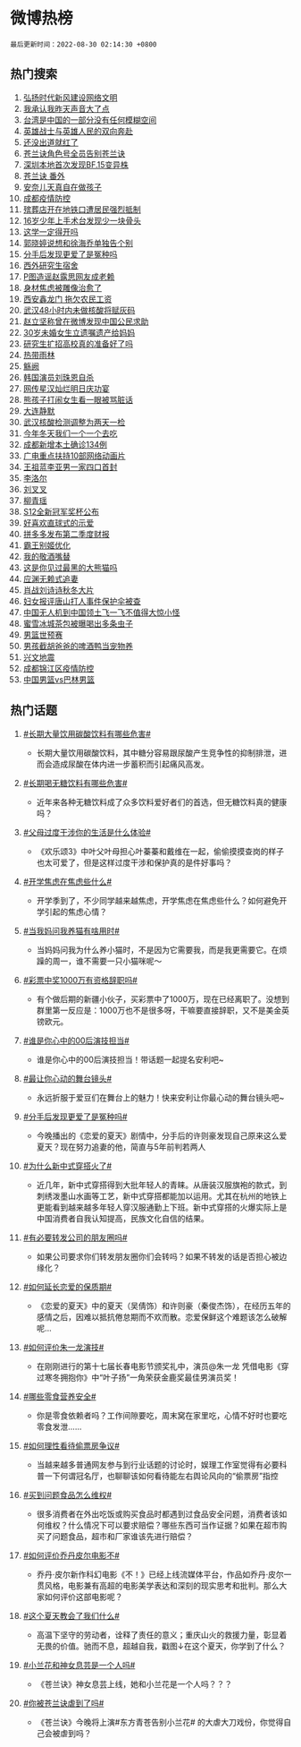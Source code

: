 # 微博热榜

`最后更新时间：2022-08-30 02:14:30 +0800`

## 热门搜索

1. [弘扬时代新风建设网络文明](https://m.weibo.cn/search?containerid=100103type%3D1%26t%3D10%26q%3D%23%E5%BC%98%E6%89%AC%E6%97%B6%E4%BB%A3%E6%96%B0%E9%A3%8E%E5%BB%BA%E8%AE%BE%E7%BD%91%E7%BB%9C%E6%96%87%E6%98%8E%23&stream_entry_id=51&isnewpage=1&extparam=seat%3D1%26filter_type%3Drealtimehot%26c_type%3D51%26dgr%3D0%26cate%3D10103%26pos%3D0%26display_time%3D1661796868%26pre_seqid%3D1661796868421025306315&luicode=10000011&lfid=106003type%253D25%2526t%253D3%2526disable_hot%253D1%2526filter_type%253Drealtimehot)
1. [我承认我昨天声音大了点](https://m.weibo.cn/search?containerid=100103type%3D1%26t%3D10%26q%3D%23%E6%88%91%E6%89%BF%E8%AE%A4%E6%88%91%E6%98%A8%E5%A4%A9%E5%A3%B0%E9%9F%B3%E5%A4%A7%E4%BA%86%E7%82%B9%23&stream_entry_id=31&isnewpage=1&extparam=seat%3D1%26flag%3D16%26filter_type%3Drealtimehot%26dgr%3D0%26c_type%3D31%26realpos%3D1%26lcate%3D5001%26cate%3D0%26pos%3D0%26display_time%3D1661796868%26pre_seqid%3D1661796868421025306315&luicode=10000011&lfid=106003type%253D25%2526t%253D3%2526disable_hot%253D1%2526filter_type%253Drealtimehot)
1. [台湾是中国的一部分没有任何模糊空间](https://m.weibo.cn/search?containerid=100103type%3D1%26t%3D10%26q%3D%23%E5%8F%B0%E6%B9%BE%E6%98%AF%E4%B8%AD%E5%9B%BD%E7%9A%84%E4%B8%80%E9%83%A8%E5%88%86%E6%B2%A1%E6%9C%89%E4%BB%BB%E4%BD%95%E6%A8%A1%E7%B3%8A%E7%A9%BA%E9%97%B4%23&stream_entry_id=31&isnewpage=1&extparam=seat%3D1%26flag%3D0%26filter_type%3Drealtimehot%26dgr%3D0%26c_type%3D31%26realpos%3D2%26lcate%3D5001%26cate%3D0%26pos%3D1%26display_time%3D1661796868%26pre_seqid%3D1661796868421025306315&luicode=10000011&lfid=106003type%253D25%2526t%253D3%2526disable_hot%253D1%2526filter_type%253Drealtimehot)
1. [英雄战士与英雄人民的双向奔赴](https://m.weibo.cn/search?containerid=100103type%3D1%26t%3D10%26q%3D%23%E8%8B%B1%E9%9B%84%E6%88%98%E5%A3%AB%E4%B8%8E%E8%8B%B1%E9%9B%84%E4%BA%BA%E6%B0%91%E7%9A%84%E5%8F%8C%E5%90%91%E5%A5%94%E8%B5%B4%23&stream_entry_id=31&isnewpage=1&extparam=seat%3D1%26flag%3D0%26filter_type%3Drealtimehot%26dgr%3D0%26c_type%3D31%26realpos%3D3%26lcate%3D5001%26cate%3D0%26pos%3D2%26display_time%3D1661796868%26pre_seqid%3D1661796868421025306315&luicode=10000011&lfid=106003type%253D25%2526t%253D3%2526disable_hot%253D1%2526filter_type%253Drealtimehot)
1. [还没出道就红了](https://m.weibo.cn/search?containerid=100103type%3D1%26t%3D10%26q%3D%23%E8%BF%98%E6%B2%A1%E5%87%BA%E9%81%93%E5%B0%B1%E7%BA%A2%E4%BA%86%23&stream_entry_id=31&isnewpage=1&extparam=seat%3D1%26topic_ad%3D1%26adid%3D164093%26dgr%3D0%26c_type%3D31%26filter_type%3Drealtimehot%26lcate%3D5001%26cate%3D0%26pos%3D3%26display_time%3D1661796868%26pre_seqid%3D1661796868421025306315&luicode=10000011&lfid=106003type%253D25%2526t%253D3%2526disable_hot%253D1%2526filter_type%253Drealtimehot)
1. [苍兰诀角色号全员告别苍兰诀](https://m.weibo.cn/search?containerid=100103type%3D1%26t%3D10%26q%3D%23%E8%8B%8D%E5%85%B0%E8%AF%80%E8%A7%92%E8%89%B2%E5%8F%B7%E5%85%A8%E5%91%98%E5%91%8A%E5%88%AB%E8%8B%8D%E5%85%B0%E8%AF%80%23&stream_entry_id=31&isnewpage=1&extparam=seat%3D1%26flag%3D16%26filter_type%3Drealtimehot%26dgr%3D0%26c_type%3D31%26realpos%3D4%26lcate%3D5001%26cate%3D0%26pos%3D4%26display_time%3D1661796868%26pre_seqid%3D1661796868421025306315&luicode=10000011&lfid=106003type%253D25%2526t%253D3%2526disable_hot%253D1%2526filter_type%253Drealtimehot)
1. [深圳本地首次发现BF.15变异株](https://m.weibo.cn/search?containerid=100103type%3D1%26t%3D10%26q%3D%23%E6%B7%B1%E5%9C%B3%E6%9C%AC%E5%9C%B0%E9%A6%96%E6%AC%A1%E5%8F%91%E7%8E%B0BF.15%E5%8F%98%E5%BC%82%E6%A0%AA%23&stream_entry_id=31&isnewpage=1&extparam=seat%3D1%26flag%3D0%26filter_type%3Drealtimehot%26dgr%3D0%26c_type%3D31%26realpos%3D5%26lcate%3D5001%26cate%3D0%26pos%3D5%26display_time%3D1661796868%26pre_seqid%3D1661796868421025306315&luicode=10000011&lfid=106003type%253D25%2526t%253D3%2526disable_hot%253D1%2526filter_type%253Drealtimehot)
1. [苍兰诀 番外](https://m.weibo.cn/search?containerid=100103type%3D1%26t%3D10%26q%3D%E8%8B%8D%E5%85%B0%E8%AF%80+%E7%95%AA%E5%A4%96&stream_entry_id=31&isnewpage=1&extparam=seat%3D1%26flag%3D0%26filter_type%3Drealtimehot%26dgr%3D0%26c_type%3D31%26realpos%3D6%26lcate%3D5001%26cate%3D0%26pos%3D6%26display_time%3D1661796868%26pre_seqid%3D1661796868421025306315&luicode=10000011&lfid=106003type%253D25%2526t%253D3%2526disable_hot%253D1%2526filter_type%253Drealtimehot)
1. [安奈儿天真自在做孩子](https://m.weibo.cn/search?containerid=100103type%3D1%26t%3D10%26q%3D%23%E5%AE%89%E5%A5%88%E5%84%BF%E5%A4%A9%E7%9C%9F%E8%87%AA%E5%9C%A8%E5%81%9A%E5%AD%A9%E5%AD%90%23&stream_entry_id=31&isnewpage=1&extparam=seat%3D1%26topic_ad%3D1%26adid%3D164090%26dgr%3D0%26c_type%3D31%26filter_type%3Drealtimehot%26lcate%3D5001%26cate%3D0%26pos%3D7%26display_time%3D1661796868%26pre_seqid%3D1661796868421025306315&luicode=10000011&lfid=106003type%253D25%2526t%253D3%2526disable_hot%253D1%2526filter_type%253Drealtimehot)
1. [成都疫情防控](https://m.weibo.cn/search?containerid=100103type%3D1%26t%3D10%26q%3D%23%E6%88%90%E9%83%BD%E7%96%AB%E6%83%85%E9%98%B2%E6%8E%A7%23&stream_entry_id=31&isnewpage=1&extparam=seat%3D1%26flag%3D0%26filter_type%3Drealtimehot%26dgr%3D0%26c_type%3D31%26realpos%3D7%26lcate%3D5001%26cate%3D0%26pos%3D8%26display_time%3D1661796868%26pre_seqid%3D1661796868421025306315&luicode=10000011&lfid=106003type%253D25%2526t%253D3%2526disable_hot%253D1%2526filter_type%253Drealtimehot)
1. [殡葬店开在地铁口遭居民强烈抵制](https://m.weibo.cn/search?containerid=100103type%3D1%26t%3D10%26q%3D%23%E6%AE%A1%E8%91%AC%E5%BA%97%E5%BC%80%E5%9C%A8%E5%9C%B0%E9%93%81%E5%8F%A3%E9%81%AD%E5%B1%85%E6%B0%91%E5%BC%BA%E7%83%88%E6%8A%B5%E5%88%B6%23&stream_entry_id=31&isnewpage=1&extparam=seat%3D1%26flag%3D1%26filter_type%3Drealtimehot%26dgr%3D0%26c_type%3D31%26realpos%3D8%26lcate%3D5001%26cate%3D0%26pos%3D9%26display_time%3D1661796868%26pre_seqid%3D1661796868421025306315&luicode=10000011&lfid=106003type%253D25%2526t%253D3%2526disable_hot%253D1%2526filter_type%253Drealtimehot)
1. [16岁少年上手术台发现少一块骨头](https://m.weibo.cn/search?containerid=100103type%3D1%26t%3D10%26q%3D%2316%E5%B2%81%E5%B0%91%E5%B9%B4%E4%B8%8A%E6%89%8B%E6%9C%AF%E5%8F%B0%E5%8F%91%E7%8E%B0%E5%B0%91%E4%B8%80%E5%9D%97%E9%AA%A8%E5%A4%B4%23&stream_entry_id=31&isnewpage=1&extparam=seat%3D1%26flag%3D0%26filter_type%3Drealtimehot%26dgr%3D0%26c_type%3D31%26realpos%3D9%26lcate%3D5001%26cate%3D0%26pos%3D10%26display_time%3D1661796868%26pre_seqid%3D1661796868421025306315&luicode=10000011&lfid=106003type%253D25%2526t%253D3%2526disable_hot%253D1%2526filter_type%253Drealtimehot)
1. [这学一定得开吗](https://m.weibo.cn/search?containerid=100103type%3D1%26t%3D10%26q%3D%23%E8%BF%99%E5%AD%A6%E4%B8%80%E5%AE%9A%E5%BE%97%E5%BC%80%E5%90%97%23&stream_entry_id=31&isnewpage=1&extparam=seat%3D1%26flag%3D0%26filter_type%3Drealtimehot%26dgr%3D0%26c_type%3D31%26realpos%3D10%26lcate%3D5001%26cate%3D0%26pos%3D11%26display_time%3D1661796868%26pre_seqid%3D1661796868421025306315&luicode=10000011&lfid=106003type%253D25%2526t%253D3%2526disable_hot%253D1%2526filter_type%253Drealtimehot)
1. [郭晓婷说想和徐海乔单独告个别](https://m.weibo.cn/search?containerid=100103type%3D1%26t%3D10%26q%3D%23%E9%83%AD%E6%99%93%E5%A9%B7%E8%AF%B4%E6%83%B3%E5%92%8C%E5%BE%90%E6%B5%B7%E4%B9%94%E5%8D%95%E7%8B%AC%E5%91%8A%E4%B8%AA%E5%88%AB%23&stream_entry_id=31&isnewpage=1&extparam=seat%3D1%26flag%3D0%26filter_type%3Drealtimehot%26dgr%3D0%26c_type%3D31%26realpos%3D11%26lcate%3D5001%26cate%3D0%26pos%3D12%26display_time%3D1661796868%26pre_seqid%3D1661796868421025306315&luicode=10000011&lfid=106003type%253D25%2526t%253D3%2526disable_hot%253D1%2526filter_type%253Drealtimehot)
1. [分手后发现更爱了是冤种吗](https://m.weibo.cn/search?containerid=100103type%3D1%26t%3D10%26q%3D%23%E5%88%86%E6%89%8B%E5%90%8E%E5%8F%91%E7%8E%B0%E6%9B%B4%E7%88%B1%E4%BA%86%E6%98%AF%E5%86%A4%E7%A7%8D%E5%90%97%23&stream_entry_id=31&isnewpage=1&extparam=seat%3D1%26flag%3D0%26filter_type%3Drealtimehot%26dgr%3D0%26c_type%3D31%26realpos%3D12%26lcate%3D5001%26cate%3D0%26pos%3D13%26display_time%3D1661796868%26pre_seqid%3D1661796868421025306315&luicode=10000011&lfid=106003type%253D25%2526t%253D3%2526disable_hot%253D1%2526filter_type%253Drealtimehot)
1. [西外研究生宿舍](https://m.weibo.cn/search?containerid=100103type%3D1%26t%3D10%26q%3D%E8%A5%BF%E5%A4%96%E7%A0%94%E7%A9%B6%E7%94%9F%E5%AE%BF%E8%88%8D&stream_entry_id=31&isnewpage=1&extparam=seat%3D1%26flag%3D0%26filter_type%3Drealtimehot%26dgr%3D0%26c_type%3D31%26realpos%3D13%26lcate%3D5001%26cate%3D0%26pos%3D14%26display_time%3D1661796868%26pre_seqid%3D1661796868421025306315&luicode=10000011&lfid=106003type%253D25%2526t%253D3%2526disable_hot%253D1%2526filter_type%253Drealtimehot)
1. [P图造谣赵露思网友成老赖](https://m.weibo.cn/search?containerid=100103type%3D1%26t%3D10%26q%3D%23P%E5%9B%BE%E9%80%A0%E8%B0%A3%E8%B5%B5%E9%9C%B2%E6%80%9D%E7%BD%91%E5%8F%8B%E6%88%90%E8%80%81%E8%B5%96%23&stream_entry_id=31&isnewpage=1&extparam=seat%3D1%26flag%3D0%26filter_type%3Drealtimehot%26dgr%3D0%26c_type%3D31%26realpos%3D14%26lcate%3D5001%26cate%3D0%26pos%3D15%26display_time%3D1661796868%26pre_seqid%3D1661796868421025306315&luicode=10000011&lfid=106003type%253D25%2526t%253D3%2526disable_hot%253D1%2526filter_type%253Drealtimehot)
1. [身材焦虑被雕像治愈了](https://m.weibo.cn/search?containerid=100103type%3D1%26t%3D10%26q%3D%23%E8%BA%AB%E6%9D%90%E7%84%A6%E8%99%91%E8%A2%AB%E9%9B%95%E5%83%8F%E6%B2%BB%E6%84%88%E4%BA%86%23&stream_entry_id=31&isnewpage=1&extparam=seat%3D1%26flag%3D0%26filter_type%3Drealtimehot%26dgr%3D0%26c_type%3D31%26realpos%3D15%26lcate%3D5001%26cate%3D0%26pos%3D16%26display_time%3D1661796868%26pre_seqid%3D1661796868421025306315&luicode=10000011&lfid=106003type%253D25%2526t%253D3%2526disable_hot%253D1%2526filter_type%253Drealtimehot)
1. [西安鑫龙门 拖欠农民工资](https://m.weibo.cn/search?containerid=100103type%3D1%26t%3D10%26q%3D%E8%A5%BF%E5%AE%89%E9%91%AB%E9%BE%99%E9%97%A8+%E6%8B%96%E6%AC%A0%E5%86%9C%E6%B0%91%E5%B7%A5%E8%B5%84&stream_entry_id=31&isnewpage=1&extparam=seat%3D1%26flag%3D0%26filter_type%3Drealtimehot%26dgr%3D0%26c_type%3D31%26realpos%3D16%26lcate%3D5001%26cate%3D0%26pos%3D17%26display_time%3D1661796868%26pre_seqid%3D1661796868421025306315&luicode=10000011&lfid=106003type%253D25%2526t%253D3%2526disable_hot%253D1%2526filter_type%253Drealtimehot)
1. [武汉48小时内未做核酸将赋灰码](https://m.weibo.cn/search?containerid=100103type%3D1%26t%3D10%26q%3D%23%E6%AD%A6%E6%B1%8948%E5%B0%8F%E6%97%B6%E5%86%85%E6%9C%AA%E5%81%9A%E6%A0%B8%E9%85%B8%E5%B0%86%E8%B5%8B%E7%81%B0%E7%A0%81%23&stream_entry_id=31&isnewpage=1&extparam=seat%3D1%26flag%3D0%26filter_type%3Drealtimehot%26dgr%3D0%26c_type%3D31%26realpos%3D17%26lcate%3D5001%26cate%3D0%26pos%3D18%26display_time%3D1661796868%26pre_seqid%3D1661796868421025306315&luicode=10000011&lfid=106003type%253D25%2526t%253D3%2526disable_hot%253D1%2526filter_type%253Drealtimehot)
1. [赵立坚称曾在微博发现中国公民求助](https://m.weibo.cn/search?containerid=100103type%3D1%26t%3D10%26q%3D%23%E8%B5%B5%E7%AB%8B%E5%9D%9A%E7%A7%B0%E6%9B%BE%E5%9C%A8%E5%BE%AE%E5%8D%9A%E5%8F%91%E7%8E%B0%E4%B8%AD%E5%9B%BD%E5%85%AC%E6%B0%91%E6%B1%82%E5%8A%A9%23&stream_entry_id=31&isnewpage=1&extparam=seat%3D1%26flag%3D0%26filter_type%3Drealtimehot%26dgr%3D0%26c_type%3D31%26realpos%3D18%26lcate%3D5001%26cate%3D0%26pos%3D19%26display_time%3D1661796868%26pre_seqid%3D1661796868421025306315&luicode=10000011&lfid=106003type%253D25%2526t%253D3%2526disable_hot%253D1%2526filter_type%253Drealtimehot)
1. [30岁未婚女生立遗嘱遗产给妈妈](https://m.weibo.cn/search?containerid=100103type%3D1%26t%3D10%26q%3D%2330%E5%B2%81%E6%9C%AA%E5%A9%9A%E5%A5%B3%E7%94%9F%E7%AB%8B%E9%81%97%E5%98%B1%E9%81%97%E4%BA%A7%E7%BB%99%E5%A6%88%E5%A6%88%23&stream_entry_id=31&isnewpage=1&extparam=seat%3D1%26flag%3D0%26filter_type%3Drealtimehot%26dgr%3D0%26c_type%3D31%26realpos%3D19%26lcate%3D5001%26cate%3D0%26pos%3D20%26display_time%3D1661796868%26pre_seqid%3D1661796868421025306315&luicode=10000011&lfid=106003type%253D25%2526t%253D3%2526disable_hot%253D1%2526filter_type%253Drealtimehot)
1. [研究生扩招高校真的准备好了吗](https://m.weibo.cn/search?containerid=100103type%3D1%26t%3D10%26q%3D%23%E7%A0%94%E7%A9%B6%E7%94%9F%E6%89%A9%E6%8B%9B%E9%AB%98%E6%A0%A1%E7%9C%9F%E7%9A%84%E5%87%86%E5%A4%87%E5%A5%BD%E4%BA%86%E5%90%97%23&stream_entry_id=31&isnewpage=1&extparam=seat%3D1%26flag%3D0%26filter_type%3Drealtimehot%26dgr%3D0%26c_type%3D31%26realpos%3D20%26lcate%3D5001%26cate%3D0%26pos%3D21%26display_time%3D1661796868%26pre_seqid%3D1661796868421025306315&luicode=10000011&lfid=106003type%253D25%2526t%253D3%2526disable_hot%253D1%2526filter_type%253Drealtimehot)
1. [热带雨林](https://m.weibo.cn/search?containerid=100103type%3D1%26t%3D10%26q%3D%E7%83%AD%E5%B8%A6%E9%9B%A8%E6%9E%97&stream_entry_id=31&isnewpage=1&extparam=seat%3D1%26flag%3D0%26filter_type%3Drealtimehot%26dgr%3D0%26c_type%3D31%26realpos%3D21%26lcate%3D5001%26cate%3D0%26pos%3D22%26display_time%3D1661796868%26pre_seqid%3D1661796868421025306315&luicode=10000011&lfid=106003type%253D25%2526t%253D3%2526disable_hot%253D1%2526filter_type%253Drealtimehot)
1. [觞阙](https://m.weibo.cn/search?containerid=100103type%3D1%26t%3D10%26q%3D%E8%A7%9E%E9%98%99&stream_entry_id=31&isnewpage=1&extparam=seat%3D1%26flag%3D0%26filter_type%3Drealtimehot%26dgr%3D0%26c_type%3D31%26realpos%3D22%26lcate%3D5001%26cate%3D0%26pos%3D23%26display_time%3D1661796868%26pre_seqid%3D1661796868421025306315&luicode=10000011&lfid=106003type%253D25%2526t%253D3%2526disable_hot%253D1%2526filter_type%253Drealtimehot)
1. [韩国演员刘珠恩自杀](https://m.weibo.cn/search?containerid=100103type%3D1%26t%3D10%26q%3D%E9%9F%A9%E5%9B%BD%E6%BC%94%E5%91%98%E5%88%98%E7%8F%A0%E6%81%A9%E8%87%AA%E6%9D%80&stream_entry_id=31&isnewpage=1&extparam=seat%3D1%26flag%3D0%26filter_type%3Drealtimehot%26dgr%3D0%26c_type%3D31%26realpos%3D23%26lcate%3D5001%26cate%3D0%26pos%3D24%26display_time%3D1661796868%26pre_seqid%3D1661796868421025306315&luicode=10000011&lfid=106003type%253D25%2526t%253D3%2526disable_hot%253D1%2526filter_type%253Drealtimehot)
1. [网传星汉灿烂明日庆功宴](https://m.weibo.cn/search?containerid=100103type%3D1%26t%3D10%26q%3D%23%E7%BD%91%E4%BC%A0%E6%98%9F%E6%B1%89%E7%81%BF%E7%83%82%E6%98%8E%E6%97%A5%E5%BA%86%E5%8A%9F%E5%AE%B4%23&stream_entry_id=31&isnewpage=1&extparam=seat%3D1%26flag%3D0%26filter_type%3Drealtimehot%26dgr%3D0%26c_type%3D31%26realpos%3D24%26lcate%3D5001%26cate%3D0%26pos%3D25%26display_time%3D1661796868%26pre_seqid%3D1661796868421025306315&luicode=10000011&lfid=106003type%253D25%2526t%253D3%2526disable_hot%253D1%2526filter_type%253Drealtimehot)
1. [熊孩子打闹女生看一眼被骂脏话](https://m.weibo.cn/search?containerid=100103type%3D1%26t%3D10%26q%3D%23%E7%86%8A%E5%AD%A9%E5%AD%90%E6%89%93%E9%97%B9%E5%A5%B3%E7%94%9F%E7%9C%8B%E4%B8%80%E7%9C%BC%E8%A2%AB%E9%AA%82%E8%84%8F%E8%AF%9D%23&stream_entry_id=31&isnewpage=1&extparam=seat%3D1%26flag%3D0%26filter_type%3Drealtimehot%26dgr%3D0%26c_type%3D31%26realpos%3D25%26lcate%3D5001%26cate%3D0%26pos%3D26%26display_time%3D1661796868%26pre_seqid%3D1661796868421025306315&luicode=10000011&lfid=106003type%253D25%2526t%253D3%2526disable_hot%253D1%2526filter_type%253Drealtimehot)
1. [大连静默](https://m.weibo.cn/search?containerid=100103type%3D1%26t%3D10%26q%3D%E5%A4%A7%E8%BF%9E%E9%9D%99%E9%BB%98&stream_entry_id=31&isnewpage=1&extparam=seat%3D1%26flag%3D0%26filter_type%3Drealtimehot%26dgr%3D0%26c_type%3D31%26realpos%3D26%26lcate%3D5001%26cate%3D0%26pos%3D27%26display_time%3D1661796868%26pre_seqid%3D1661796868421025306315&luicode=10000011&lfid=106003type%253D25%2526t%253D3%2526disable_hot%253D1%2526filter_type%253Drealtimehot)
1. [武汉核酸检测调整为两天一检](https://m.weibo.cn/search?containerid=100103type%3D1%26t%3D10%26q%3D%23%E6%AD%A6%E6%B1%89%E6%A0%B8%E9%85%B8%E6%A3%80%E6%B5%8B%E8%B0%83%E6%95%B4%E4%B8%BA%E4%B8%A4%E5%A4%A9%E4%B8%80%E6%A3%80%23&stream_entry_id=31&isnewpage=1&extparam=seat%3D1%26flag%3D0%26filter_type%3Drealtimehot%26dgr%3D0%26c_type%3D31%26realpos%3D27%26lcate%3D5001%26cate%3D0%26pos%3D28%26display_time%3D1661796868%26pre_seqid%3D1661796868421025306315&luicode=10000011&lfid=106003type%253D25%2526t%253D3%2526disable_hot%253D1%2526filter_type%253Drealtimehot)
1. [今年冬天我们一个一个去吃](https://m.weibo.cn/search?containerid=100103type%3D1%26t%3D10%26q%3D%23%E4%BB%8A%E5%B9%B4%E5%86%AC%E5%A4%A9%E6%88%91%E4%BB%AC%E4%B8%80%E4%B8%AA%E4%B8%80%E4%B8%AA%E5%8E%BB%E5%90%83%23&stream_entry_id=31&isnewpage=1&extparam=seat%3D1%26flag%3D0%26filter_type%3Drealtimehot%26dgr%3D0%26c_type%3D31%26realpos%3D28%26lcate%3D5001%26cate%3D0%26pos%3D29%26display_time%3D1661796868%26pre_seqid%3D1661796868421025306315&luicode=10000011&lfid=106003type%253D25%2526t%253D3%2526disable_hot%253D1%2526filter_type%253Drealtimehot)
1. [成都新增本土确诊134例](https://m.weibo.cn/search?containerid=100103type%3D1%26t%3D10%26q%3D%E6%88%90%E9%83%BD%E6%96%B0%E5%A2%9E%E6%9C%AC%E5%9C%9F%E7%A1%AE%E8%AF%8A134%E4%BE%8B&stream_entry_id=31&isnewpage=1&extparam=seat%3D1%26flag%3D0%26filter_type%3Drealtimehot%26dgr%3D0%26c_type%3D31%26realpos%3D29%26lcate%3D5001%26cate%3D0%26pos%3D30%26display_time%3D1661796868%26pre_seqid%3D1661796868421025306315&luicode=10000011&lfid=106003type%253D25%2526t%253D3%2526disable_hot%253D1%2526filter_type%253Drealtimehot)
1. [广电重点扶持10部网络动画片](https://m.weibo.cn/search?containerid=100103type%3D1%26t%3D10%26q%3D%23%E5%B9%BF%E7%94%B5%E9%87%8D%E7%82%B9%E6%89%B6%E6%8C%8110%E9%83%A8%E7%BD%91%E7%BB%9C%E5%8A%A8%E7%94%BB%E7%89%87%23&stream_entry_id=31&isnewpage=1&extparam=seat%3D1%26flag%3D0%26filter_type%3Drealtimehot%26dgr%3D0%26c_type%3D31%26realpos%3D30%26lcate%3D5001%26cate%3D0%26pos%3D31%26display_time%3D1661796868%26pre_seqid%3D1661796868421025306315&luicode=10000011&lfid=106003type%253D25%2526t%253D3%2526disable_hot%253D1%2526filter_type%253Drealtimehot)
1. [王祖蓝李亚男一家四口首封](https://m.weibo.cn/search?containerid=100103type%3D1%26t%3D10%26q%3D%23%E7%8E%8B%E7%A5%96%E8%93%9D%E6%9D%8E%E4%BA%9A%E7%94%B7%E4%B8%80%E5%AE%B6%E5%9B%9B%E5%8F%A3%E9%A6%96%E5%B0%81%23&stream_entry_id=31&isnewpage=1&extparam=seat%3D1%26flag%3D0%26filter_type%3Drealtimehot%26dgr%3D0%26c_type%3D31%26realpos%3D31%26lcate%3D5001%26cate%3D0%26pos%3D32%26display_time%3D1661796868%26pre_seqid%3D1661796868421025306315&luicode=10000011&lfid=106003type%253D25%2526t%253D3%2526disable_hot%253D1%2526filter_type%253Drealtimehot)
1. [李洛尔](https://m.weibo.cn/search?containerid=100103type%3D1%26t%3D10%26q%3D%E6%9D%8E%E6%B4%9B%E5%B0%94&stream_entry_id=31&isnewpage=1&extparam=seat%3D1%26flag%3D1%26filter_type%3Drealtimehot%26dgr%3D0%26c_type%3D31%26realpos%3D32%26lcate%3D5001%26cate%3D0%26pos%3D33%26display_time%3D1661796868%26pre_seqid%3D1661796868421025306315&luicode=10000011&lfid=106003type%253D25%2526t%253D3%2526disable_hot%253D1%2526filter_type%253Drealtimehot)
1. [刘叉叉](https://m.weibo.cn/search?containerid=100103type%3D1%26t%3D10%26q%3D%E5%88%98%E5%8F%89%E5%8F%89&stream_entry_id=31&isnewpage=1&extparam=seat%3D1%26flag%3D0%26filter_type%3Drealtimehot%26dgr%3D0%26c_type%3D31%26realpos%3D33%26lcate%3D5001%26cate%3D0%26pos%3D34%26display_time%3D1661796868%26pre_seqid%3D1661796868421025306315&luicode=10000011&lfid=106003type%253D25%2526t%253D3%2526disable_hot%253D1%2526filter_type%253Drealtimehot)
1. [柳青瑶](https://m.weibo.cn/search?containerid=100103type%3D1%26t%3D10%26q%3D%E6%9F%B3%E9%9D%92%E7%91%B6&stream_entry_id=31&isnewpage=1&extparam=seat%3D1%26flag%3D0%26filter_type%3Drealtimehot%26dgr%3D0%26c_type%3D31%26realpos%3D34%26lcate%3D5001%26cate%3D0%26pos%3D35%26display_time%3D1661796868%26pre_seqid%3D1661796868421025306315&luicode=10000011&lfid=106003type%253D25%2526t%253D3%2526disable_hot%253D1%2526filter_type%253Drealtimehot)
1. [S12全新冠军奖杯公布](https://m.weibo.cn/search?containerid=100103type%3D1%26t%3D10%26q%3D%23S12%E5%85%A8%E6%96%B0%E5%86%A0%E5%86%9B%E5%A5%96%E6%9D%AF%E5%85%AC%E5%B8%83%23&stream_entry_id=31&isnewpage=1&extparam=seat%3D1%26flag%3D0%26filter_type%3Drealtimehot%26dgr%3D0%26c_type%3D31%26realpos%3D35%26lcate%3D5001%26cate%3D0%26pos%3D36%26display_time%3D1661796868%26pre_seqid%3D1661796868421025306315&luicode=10000011&lfid=106003type%253D25%2526t%253D3%2526disable_hot%253D1%2526filter_type%253Drealtimehot)
1. [好喜欢直球式的示爱](https://m.weibo.cn/search?containerid=100103type%3D1%26t%3D10%26q%3D%23%E5%A5%BD%E5%96%9C%E6%AC%A2%E7%9B%B4%E7%90%83%E5%BC%8F%E7%9A%84%E7%A4%BA%E7%88%B1%23&stream_entry_id=31&isnewpage=1&extparam=seat%3D1%26flag%3D0%26filter_type%3Drealtimehot%26dgr%3D0%26c_type%3D31%26realpos%3D36%26lcate%3D5001%26cate%3D0%26pos%3D37%26display_time%3D1661796868%26pre_seqid%3D1661796868421025306315&luicode=10000011&lfid=106003type%253D25%2526t%253D3%2526disable_hot%253D1%2526filter_type%253Drealtimehot)
1. [拼多多发布第二季度财报](https://m.weibo.cn/search?containerid=100103type%3D1%26t%3D10%26q%3D%23%E6%8B%BC%E5%A4%9A%E5%A4%9A%E5%8F%91%E5%B8%83%E7%AC%AC%E4%BA%8C%E5%AD%A3%E5%BA%A6%E8%B4%A2%E6%8A%A5%23&stream_entry_id=31&isnewpage=1&extparam=seat%3D1%26flag%3D0%26filter_type%3Drealtimehot%26dgr%3D0%26c_type%3D31%26realpos%3D37%26lcate%3D5001%26cate%3D0%26pos%3D38%26display_time%3D1661796868%26pre_seqid%3D1661796868421025306315&luicode=10000011&lfid=106003type%253D25%2526t%253D3%2526disable_hot%253D1%2526filter_type%253Drealtimehot)
1. [霸王别姬优化](https://m.weibo.cn/search?containerid=100103type%3D1%26t%3D10%26q%3D%23%E9%9C%B8%E7%8E%8B%E5%88%AB%E5%A7%AC%E4%BC%98%E5%8C%96%23&stream_entry_id=31&isnewpage=1&extparam=seat%3D1%26flag%3D0%26filter_type%3Drealtimehot%26dgr%3D0%26c_type%3D31%26realpos%3D38%26lcate%3D5001%26cate%3D0%26pos%3D39%26display_time%3D1661796868%26pre_seqid%3D1661796868421025306315&luicode=10000011&lfid=106003type%253D25%2526t%253D3%2526disable_hot%253D1%2526filter_type%253Drealtimehot)
1. [我的敬酒嘴替](https://m.weibo.cn/search?containerid=100103type%3D1%26t%3D10%26q%3D%23%E6%88%91%E7%9A%84%E6%95%AC%E9%85%92%E5%98%B4%E6%9B%BF%23&stream_entry_id=31&isnewpage=1&extparam=seat%3D1%26flag%3D0%26filter_type%3Drealtimehot%26dgr%3D0%26c_type%3D31%26realpos%3D39%26lcate%3D5001%26cate%3D0%26pos%3D40%26display_time%3D1661796868%26pre_seqid%3D1661796868421025306315&luicode=10000011&lfid=106003type%253D25%2526t%253D3%2526disable_hot%253D1%2526filter_type%253Drealtimehot)
1. [这是你见过最黑的大熊猫吗](https://m.weibo.cn/search?containerid=100103type%3D1%26t%3D10%26q%3D%23%E8%BF%99%E6%98%AF%E4%BD%A0%E8%A7%81%E8%BF%87%E6%9C%80%E9%BB%91%E7%9A%84%E5%A4%A7%E7%86%8A%E7%8C%AB%E5%90%97%23&stream_entry_id=31&isnewpage=1&extparam=seat%3D1%26flag%3D0%26filter_type%3Drealtimehot%26dgr%3D0%26c_type%3D31%26realpos%3D40%26lcate%3D5001%26cate%3D0%26pos%3D41%26display_time%3D1661796868%26pre_seqid%3D1661796868421025306315&luicode=10000011&lfid=106003type%253D25%2526t%253D3%2526disable_hot%253D1%2526filter_type%253Drealtimehot)
1. [应渊无赖式追妻](https://m.weibo.cn/search?containerid=100103type%3D1%26t%3D10%26q%3D%23%E5%BA%94%E6%B8%8A%E6%97%A0%E8%B5%96%E5%BC%8F%E8%BF%BD%E5%A6%BB%23&stream_entry_id=31&isnewpage=1&extparam=seat%3D1%26flag%3D0%26filter_type%3Drealtimehot%26dgr%3D0%26c_type%3D31%26realpos%3D41%26lcate%3D5001%26cate%3D0%26pos%3D42%26display_time%3D1661796868%26pre_seqid%3D1661796868421025306315&luicode=10000011&lfid=106003type%253D25%2526t%253D3%2526disable_hot%253D1%2526filter_type%253Drealtimehot)
1. [肖战刘诗诗秋冬大片](https://m.weibo.cn/search?containerid=100103type%3D1%26t%3D10%26q%3D%23%E8%82%96%E6%88%98%E5%88%98%E8%AF%97%E8%AF%97%E7%A7%8B%E5%86%AC%E5%A4%A7%E7%89%87%23&stream_entry_id=31&isnewpage=1&extparam=seat%3D1%26flag%3D0%26filter_type%3Drealtimehot%26dgr%3D0%26c_type%3D31%26realpos%3D42%26lcate%3D5001%26cate%3D0%26pos%3D43%26display_time%3D1661796868%26pre_seqid%3D1661796868421025306315&luicode=10000011&lfid=106003type%253D25%2526t%253D3%2526disable_hot%253D1%2526filter_type%253Drealtimehot)
1. [妇女报评唐山打人事件保护伞被查](https://m.weibo.cn/search?containerid=100103type%3D1%26t%3D10%26q%3D%23%E5%A6%87%E5%A5%B3%E6%8A%A5%E8%AF%84%E5%94%90%E5%B1%B1%E6%89%93%E4%BA%BA%E4%BA%8B%E4%BB%B6%E4%BF%9D%E6%8A%A4%E4%BC%9E%E8%A2%AB%E6%9F%A5%23&stream_entry_id=31&isnewpage=1&extparam=seat%3D1%26flag%3D0%26filter_type%3Drealtimehot%26dgr%3D0%26c_type%3D31%26realpos%3D43%26lcate%3D5001%26cate%3D0%26pos%3D44%26display_time%3D1661796868%26pre_seqid%3D1661796868421025306315&luicode=10000011&lfid=106003type%253D25%2526t%253D3%2526disable_hot%253D1%2526filter_type%253Drealtimehot)
1. [中国无人机到中国领土飞一飞不值得大惊小怪](https://m.weibo.cn/search?containerid=100103type%3D1%26t%3D10%26q%3D%23%E4%B8%AD%E5%9B%BD%E6%97%A0%E4%BA%BA%E6%9C%BA%E5%88%B0%E4%B8%AD%E5%9B%BD%E9%A2%86%E5%9C%9F%E9%A3%9E%E4%B8%80%E9%A3%9E%E4%B8%8D%E5%80%BC%E5%BE%97%E5%A4%A7%E6%83%8A%E5%B0%8F%E6%80%AA%23&stream_entry_id=31&isnewpage=1&extparam=seat%3D1%26flag%3D0%26filter_type%3Drealtimehot%26dgr%3D0%26c_type%3D31%26realpos%3D44%26lcate%3D5001%26cate%3D0%26pos%3D45%26display_time%3D1661796868%26pre_seqid%3D1661796868421025306315&luicode=10000011&lfid=106003type%253D25%2526t%253D3%2526disable_hot%253D1%2526filter_type%253Drealtimehot)
1. [蜜雪冰城茶包被曝喝出多条虫子](https://m.weibo.cn/search?containerid=100103type%3D1%26t%3D10%26q%3D%23%E8%9C%9C%E9%9B%AA%E5%86%B0%E5%9F%8E%E8%8C%B6%E5%8C%85%E8%A2%AB%E6%9B%9D%E5%96%9D%E5%87%BA%E5%A4%9A%E6%9D%A1%E8%99%AB%E5%AD%90%23&stream_entry_id=31&isnewpage=1&extparam=seat%3D1%26flag%3D0%26filter_type%3Drealtimehot%26dgr%3D0%26c_type%3D31%26realpos%3D45%26lcate%3D5001%26cate%3D0%26pos%3D46%26display_time%3D1661796868%26pre_seqid%3D1661796868421025306315&luicode=10000011&lfid=106003type%253D25%2526t%253D3%2526disable_hot%253D1%2526filter_type%253Drealtimehot)
1. [男篮世预赛](https://m.weibo.cn/search?containerid=100103type%3D1%26t%3D10%26q%3D%23%E7%94%B7%E7%AF%AE%E4%B8%96%E9%A2%84%E8%B5%9B%23&stream_entry_id=31&isnewpage=1&extparam=seat%3D1%26flag%3D0%26filter_type%3Drealtimehot%26dgr%3D0%26c_type%3D31%26realpos%3D46%26lcate%3D5001%26cate%3D0%26pos%3D47%26display_time%3D1661796868%26pre_seqid%3D1661796868421025306315&luicode=10000011&lfid=106003type%253D25%2526t%253D3%2526disable_hot%253D1%2526filter_type%253Drealtimehot)
1. [男孩截胡爸爸的啤酒鸭当宠物养](https://m.weibo.cn/search?containerid=100103type%3D1%26t%3D10%26q%3D%23%E7%94%B7%E5%AD%A9%E6%88%AA%E8%83%A1%E7%88%B8%E7%88%B8%E7%9A%84%E5%95%A4%E9%85%92%E9%B8%AD%E5%BD%93%E5%AE%A0%E7%89%A9%E5%85%BB%23&stream_entry_id=31&isnewpage=1&extparam=seat%3D1%26flag%3D0%26filter_type%3Drealtimehot%26dgr%3D0%26c_type%3D31%26realpos%3D47%26lcate%3D5001%26cate%3D0%26pos%3D48%26display_time%3D1661796868%26pre_seqid%3D1661796868421025306315&luicode=10000011&lfid=106003type%253D25%2526t%253D3%2526disable_hot%253D1%2526filter_type%253Drealtimehot)
1. [兴文地震](https://m.weibo.cn/search?containerid=100103type%3D1%26t%3D10%26q%3D%23%E5%85%B4%E6%96%87%E5%9C%B0%E9%9C%87%23&stream_entry_id=31&isnewpage=1&extparam=seat%3D1%26flag%3D0%26filter_type%3Drealtimehot%26dgr%3D0%26c_type%3D31%26realpos%3D48%26lcate%3D5001%26cate%3D0%26pos%3D49%26display_time%3D1661796868%26pre_seqid%3D1661796868421025306315&luicode=10000011&lfid=106003type%253D25%2526t%253D3%2526disable_hot%253D1%2526filter_type%253Drealtimehot)
1. [成都锦江区疫情防控](https://m.weibo.cn/search?containerid=100103type%3D1%26t%3D10%26q%3D%23%E6%88%90%E9%83%BD%E9%94%A6%E6%B1%9F%E5%8C%BA%E7%96%AB%E6%83%85%E9%98%B2%E6%8E%A7%23&stream_entry_id=31&isnewpage=1&extparam=seat%3D1%26flag%3D0%26filter_type%3Drealtimehot%26dgr%3D0%26c_type%3D31%26realpos%3D49%26lcate%3D5001%26cate%3D0%26pos%3D50%26display_time%3D1661796868%26pre_seqid%3D1661796868421025306315&luicode=10000011&lfid=106003type%253D25%2526t%253D3%2526disable_hot%253D1%2526filter_type%253Drealtimehot)
1. [中国男篮vs巴林男篮](https://m.weibo.cn/search?containerid=100103type%3D1%26t%3D10%26q%3D%23%E4%B8%AD%E5%9B%BD%E7%94%B7%E7%AF%AEvs%E5%B7%B4%E6%9E%97%E7%94%B7%E7%AF%AE%23&stream_entry_id=31&isnewpage=1&extparam=seat%3D1%26flag%3D0%26filter_type%3Drealtimehot%26dgr%3D0%26c_type%3D31%26realpos%3D50%26lcate%3D5001%26cate%3D0%26pos%3D51%26display_time%3D1661796868%26pre_seqid%3D1661796868421025306315&luicode=10000011&lfid=106003type%253D25%2526t%253D3%2526disable_hot%253D1%2526filter_type%253Drealtimehot)

## 热门话题

1. [#长期大量饮用碳酸饮料有哪些危害#](https://m.weibo.cn/search?containerid=231522type%3D1%26t%3D10%26q%3D%23%E9%95%BF%E6%9C%9F%E5%A4%A7%E9%87%8F%E9%A5%AE%E7%94%A8%E7%A2%B3%E9%85%B8%E9%A5%AE%E6%96%99%E6%9C%89%E5%93%AA%E4%BA%9B%E5%8D%B1%E5%AE%B3%23&stream_entry_id=128&isnewpage=1&extparam=seat%3D1%26dgr%3D0%26unitid%3D1661728850476%26c_type%3D128%26lcate%3D5004%26cate%3D5004%26pos%3D1-0-0%26display_time%3D1661796870%26pre_seqid%3D16617968703170435140328&luicode=10000011&lfid=231648_-_4)
    - 长期大量饮用碳酸饮料，其中糖分容易跟尿酸产生竞争性的抑制排泄，进而会造成尿酸在体内进一步蓄积而引起痛风高发。

1. [#长期喝无糖饮料有哪些危害#](https://m.weibo.cn/search?containerid=231522type%3D1%26t%3D10%26q%3D%23%E9%95%BF%E6%9C%9F%E5%96%9D%E6%97%A0%E7%B3%96%E9%A5%AE%E6%96%99%E6%9C%89%E5%93%AA%E4%BA%9B%E5%8D%B1%E5%AE%B3%23&stream_entry_id=128&isnewpage=1&extparam=seat%3D1%26dgr%3D0%26unitid%3D1661748381209%26c_type%3D128%26lcate%3D5004%26cate%3D5004%26pos%3D1-0-1%26display_time%3D1661796870%26pre_seqid%3D16617968703170435140328&luicode=10000011&lfid=231648_-_4)
    - 近年来各种无糖饮料成了众多饮料爱好者们的首选，但无糖饮料真的健康吗？

1. [#父母过度干涉你的生活是什么体验#](https://m.weibo.cn/search?containerid=231522type%3D1%26t%3D10%26q%3D%23%E7%88%B6%E6%AF%8D%E8%BF%87%E5%BA%A6%E5%B9%B2%E6%B6%89%E4%BD%A0%E7%9A%84%E7%94%9F%E6%B4%BB%E6%98%AF%E4%BB%80%E4%B9%88%E4%BD%93%E9%AA%8C%23&stream_entry_id=128&isnewpage=1&extparam=seat%3D1%26dgr%3D0%26unitid%3D1661707258848%26c_type%3D128%26lcate%3D5004%26cate%3D5004%26pos%3D1-0-2%26display_time%3D1661796870%26pre_seqid%3D16617968703170435140328&luicode=10000011&lfid=231648_-_4)
    - 《欢乐颂3》中叶父叶母担心叶蓁蓁和戴维在一起，偷偷摸摸查岗的样子也太可爱了，但是这样过度干涉和保护真的是件好事吗？

1. [#开学焦虑在焦虑些什么#](https://m.weibo.cn/search?containerid=231522type%3D1%26t%3D10%26q%3D%23%E5%BC%80%E5%AD%A6%E7%84%A6%E8%99%91%E5%9C%A8%E7%84%A6%E8%99%91%E4%BA%9B%E4%BB%80%E4%B9%88%23&stream_entry_id=128&isnewpage=1&extparam=seat%3D1%26dgr%3D0%26unitid%3D1661656257154%26c_type%3D128%26lcate%3D5004%26cate%3D5004%26pos%3D1-0-3%26display_time%3D1661796870%26pre_seqid%3D16617968703170435140328&luicode=10000011&lfid=231648_-_4)
    - 开学季到了，不少同学越来越焦虑，开学焦虑在焦虑些什么？如何避免开学引起的焦虑心情？

1. [#当我妈问我养猫有啥用时#](https://m.weibo.cn/search?containerid=231522type%3D1%26t%3D10%26q%3D%23%E5%BD%93%E6%88%91%E5%A6%88%E9%97%AE%E6%88%91%E5%85%BB%E7%8C%AB%E6%9C%89%E5%95%A5%E7%94%A8%E6%97%B6%23&stream_entry_id=128&isnewpage=1&extparam=seat%3D1%26dgr%3D0%26unitid%3D1661768797875%26c_type%3D128%26lcate%3D5004%26cate%3D5004%26pos%3D1-0-4%26display_time%3D1661796870%26pre_seqid%3D16617968703170435140328&luicode=10000011&lfid=231648_-_4)
    - 当妈妈问我为什么养小猫时，不是因为它需要我，而是我更需要它。在烦躁的周一，谁不需要一只小猫咪呢～

1. [#彩票中奖1000万有资格辞职吗#](https://m.weibo.cn/search?containerid=231522type%3D1%26t%3D10%26q%3D%23%E5%BD%A9%E7%A5%A8%E4%B8%AD%E5%A5%961000%E4%B8%87%E6%9C%89%E8%B5%84%E6%A0%BC%E8%BE%9E%E8%81%8C%E5%90%97%23&stream_entry_id=128&isnewpage=1&extparam=seat%3D1%26dgr%3D0%26unitid%3D1661662258996%26c_type%3D128%26lcate%3D5004%26cate%3D5004%26pos%3D1-0-5%26display_time%3D1661796870%26pre_seqid%3D16617968703170435140328&luicode=10000011&lfid=231648_-_4)
    - 有个做后期的新疆小伙子，买彩票中了1000万，现在已经离职了。没想到群里第一反应是：1000万也不是很多呀，干嘛要直接辞职，又不是美金英镑欧元。

1. [#谁是你心中的00后演技担当#](https://m.weibo.cn/search?containerid=231522type%3D1%26t%3D10%26q%3D%23%E8%B0%81%E6%98%AF%E4%BD%A0%E5%BF%83%E4%B8%AD%E7%9A%8400%E5%90%8E%E6%BC%94%E6%8A%80%E6%8B%85%E5%BD%93%23&stream_entry_id=128&isnewpage=1&extparam=seat%3D1%26dgr%3D0%26unitid%3D1661766998253%26c_type%3D128%26lcate%3D5004%26cate%3D5004%26pos%3D1-0-6%26display_time%3D1661796870%26pre_seqid%3D16617968703170435140328&luicode=10000011&lfid=231648_-_4)
    - 谁是你心中的00后演技担当！带话题一起提名安利吧~

1. [#最让你心动的舞台镜头#](https://m.weibo.cn/search?containerid=231522type%3D1%26t%3D10%26q%3D%23%E6%9C%80%E8%AE%A9%E4%BD%A0%E5%BF%83%E5%8A%A8%E7%9A%84%E8%88%9E%E5%8F%B0%E9%95%9C%E5%A4%B4%23&stream_entry_id=128&isnewpage=1&extparam=seat%3D1%26dgr%3D0%26unitid%3D1661769399266%26c_type%3D128%26lcate%3D5004%26cate%3D5004%26pos%3D1-0-7%26display_time%3D1661796870%26pre_seqid%3D16617968703170435140328&luicode=10000011&lfid=231648_-_4)
    - 永远折服于爱豆们在舞台上的魅力！快来安利让你最心动的舞台镜头吧~

1. [#分手后发现更爱了是冤种吗#](https://m.weibo.cn/search?containerid=231522type%3D1%26t%3D10%26q%3D%23%E5%88%86%E6%89%8B%E5%90%8E%E5%8F%91%E7%8E%B0%E6%9B%B4%E7%88%B1%E4%BA%86%E6%98%AF%E5%86%A4%E7%A7%8D%E5%90%97%23&stream_entry_id=128&isnewpage=1&extparam=seat%3D1%26dgr%3D0%26unitid%3D1661782323712%26c_type%3D128%26lcate%3D5004%26cate%3D5004%26pos%3D1-0-8%26display_time%3D1661796870%26pre_seqid%3D16617968703170435140328&luicode=10000011&lfid=231648_-_4)
    - 今晚播出的《恋爱的夏天》剧情中，分手后的许则豪发现自己原来这么爱夏天？现在努力追妻的他，简直与5年前判若两人

1. [#为什么新中式穿搭火了#](https://m.weibo.cn/search?containerid=231522type%3D1%26t%3D10%26q%3D%23%E4%B8%BA%E4%BB%80%E4%B9%88%E6%96%B0%E4%B8%AD%E5%BC%8F%E7%A9%BF%E6%90%AD%E7%81%AB%E4%BA%86%23&stream_entry_id=128&isnewpage=1&extparam=seat%3D1%26dgr%3D0%26unitid%3D1661669167593%26c_type%3D128%26lcate%3D5004%26cate%3D5004%26pos%3D1-0-9%26display_time%3D1661796870%26pre_seqid%3D16617968703170435140328&luicode=10000011&lfid=231648_-_4)
    - 近几年，新中式穿搭得到大批年轻人的青睐。从唐装汉服旗袍的款式，到刺绣泼墨山水画等工艺，新中式穿搭都能加以运用。尤其在杭州的地铁上更能看到越来越多年轻人穿汉服通勤上下班。新中式穿搭的火爆实际上是中国消费者自我认知提高，民族文化自信的结果。

1. [#有必要转发公司的朋友圈吗#](https://m.weibo.cn/search?containerid=231522type%3D1%26t%3D10%26q%3D%23%E6%9C%89%E5%BF%85%E8%A6%81%E8%BD%AC%E5%8F%91%E5%85%AC%E5%8F%B8%E7%9A%84%E6%9C%8B%E5%8F%8B%E5%9C%88%E5%90%97%23&stream_entry_id=128&isnewpage=1&extparam=seat%3D1%26dgr%3D0%26unitid%3Dm1661796645%26c_type%3D128%26lcate%3D5004%26cate%3D5004%26pos%3D1-0-10%26display_time%3D1661796870%26pre_seqid%3D16617968703170435140328&luicode=10000011&lfid=231648_-_4)
    - 如果公司要求你们转发朋友圈你们会转吗？如果不转发的话是否担心被边缘化？

1. [#如何延长恋爱的保质期#](https://m.weibo.cn/search?containerid=231522type%3D1%26t%3D10%26q%3D%23%E5%A6%82%E4%BD%95%E5%BB%B6%E9%95%BF%E6%81%8B%E7%88%B1%E7%9A%84%E4%BF%9D%E8%B4%A8%E6%9C%9F%23&stream_entry_id=128&isnewpage=1&extparam=seat%3D1%26dgr%3D0%26unitid%3D1661695573048%26c_type%3D128%26lcate%3D5004%26cate%3D5004%26pos%3D1-0-11%26display_time%3D1661796870%26pre_seqid%3D16617968703170435140328&luicode=10000011&lfid=231648_-_4)
    - 《恋爱的夏天》中的夏天（吴倩饰）和许则豪（秦俊杰饰），在经历五年的感情之后，因难以抵抗倦怠期而不欢而散。恋爱保鲜这个难题该怎么破解呢...

1. [#如何评价朱一龙演技#](https://m.weibo.cn/search?containerid=231522type%3D1%26t%3D10%26q%3D%23%E5%A6%82%E4%BD%95%E8%AF%84%E4%BB%B7%E6%9C%B1%E4%B8%80%E9%BE%99%E6%BC%94%E6%8A%80%23&stream_entry_id=128&isnewpage=1&extparam=seat%3D1%26dgr%3D0%26unitid%3D1661697980593%26c_type%3D128%26lcate%3D5004%26cate%3D5004%26pos%3D1-0-12%26display_time%3D1661796870%26pre_seqid%3D16617968703170435140328&luicode=10000011&lfid=231648_-_4)
    - 在刚刚进行的第十七届长春电影节颁奖礼中，演员@朱一龙 凭借电影《穿过寒冬拥抱你》中“叶子扬”一角荣获金鹿奖最佳男演员奖！

1. [#哪些零食营养安全#](https://m.weibo.cn/search?containerid=231522type%3D1%26t%3D10%26q%3D%23%E5%93%AA%E4%BA%9B%E9%9B%B6%E9%A3%9F%E8%90%A5%E5%85%BB%E5%AE%89%E5%85%A8%23&stream_entry_id=128&isnewpage=1&extparam=seat%3D1%26dgr%3D0%26unitid%3D1661761891962%26c_type%3D128%26lcate%3D5004%26cate%3D5004%26pos%3D1-0-13%26display_time%3D1661796870%26pre_seqid%3D16617968703170435140328&luicode=10000011&lfid=231648_-_4)
    - 你是零食依赖者吗？工作间隙要吃，周末窝在家里吃，心情不好时也要吃零食发泄……

1. [#如何理性看待偷票房争议#](https://m.weibo.cn/search?containerid=231522type%3D1%26t%3D10%26q%3D%23%E5%A6%82%E4%BD%95%E7%90%86%E6%80%A7%E7%9C%8B%E5%BE%85%E5%81%B7%E7%A5%A8%E6%88%BF%E4%BA%89%E8%AE%AE%23&stream_entry_id=128&isnewpage=1&extparam=seat%3D1%26dgr%3D0%26unitid%3D1661673671080%26c_type%3D128%26lcate%3D5004%26cate%3D5004%26pos%3D1-0-14%26display_time%3D1661796870%26pre_seqid%3D16617968703170435140328&luicode=10000011&lfid=231648_-_4)
    - 当越来越多普通网友参与到行业话题的讨论时，娱理工作室觉得有必要科普一下何谓冠名厅，也聊聊该如何看待能左右舆论风向的“偷票房”指控

1. [#买到问题食品怎么维权#](https://m.weibo.cn/search?containerid=231522type%3D1%26t%3D10%26q%3D%23%E4%B9%B0%E5%88%B0%E9%97%AE%E9%A2%98%E9%A3%9F%E5%93%81%E6%80%8E%E4%B9%88%E7%BB%B4%E6%9D%83%23&stream_entry_id=128&isnewpage=1&extparam=seat%3D1%26dgr%3D0%26unitid%3D1661763097775%26c_type%3D128%26lcate%3D5004%26cate%3D5004%26pos%3D1-0-15%26display_time%3D1661796870%26pre_seqid%3D16617968703170435140328&luicode=10000011&lfid=231648_-_4)
    - 很多消费者在外出吃饭或购买食品时都遇到过食品安全问题，消费者该如何维权？什么情况下可以要求赔偿？哪些东西可当作证据？如果在超市购买了问题食品，超市和厂家谁该先进行赔偿？

1. [#如何评价乔丹皮尔电影不#](https://m.weibo.cn/search?containerid=231522type%3D1%26t%3D10%26q%3D%23%E5%A6%82%E4%BD%95%E8%AF%84%E4%BB%B7%E4%B9%94%E4%B8%B9%E7%9A%AE%E5%B0%94%E7%94%B5%E5%BD%B1%E4%B8%8D%23&stream_entry_id=128&isnewpage=1&extparam=seat%3D1%26dgr%3D0%26unitid%3D1661655967677%26c_type%3D128%26lcate%3D5004%26cate%3D5004%26pos%3D1-0-16%26display_time%3D1661796870%26pre_seqid%3D16617968703170435140328&luicode=10000011&lfid=231648_-_4)
    - 乔丹·皮尔新作科幻电影《不！》已经上线流媒体平台，作品如乔丹·皮尔一贯风格，电影兼有高超的电影美学表达和深刻的现实思考和批判。那么大家如何评价这部电影呢？

1. [#这个夏天教会了我们什么#](https://m.weibo.cn/search?containerid=231522type%3D1%26t%3D10%26q%3D%23%E8%BF%99%E4%B8%AA%E5%A4%8F%E5%A4%A9%E6%95%99%E4%BC%9A%E4%BA%86%E6%88%91%E4%BB%AC%E4%BB%80%E4%B9%88%23&stream_entry_id=128&isnewpage=1&extparam=seat%3D1%26dgr%3D0%26unitid%3D1661761891052%26c_type%3D128%26lcate%3D5004%26cate%3D5004%26pos%3D1-0-17%26display_time%3D1661796870%26pre_seqid%3D16617968703170435140328&luicode=10000011&lfid=231648_-_4)
    - 高温下坚守的劳动者，诠释了责任的意义；重庆山火的救援力量，彰显着无畏的价值。驰而不息，超越自我，戳图↓在这个夏天，你学到了什么？

1. [#小兰花和神女息芸是一个人吗#](https://m.weibo.cn/search?containerid=231522type%3D1%26t%3D10%26q%3D%23%E5%B0%8F%E5%85%B0%E8%8A%B1%E5%92%8C%E7%A5%9E%E5%A5%B3%E6%81%AF%E8%8A%B8%E6%98%AF%E4%B8%80%E4%B8%AA%E4%BA%BA%E5%90%97%23&stream_entry_id=128&isnewpage=1&extparam=seat%3D1%26dgr%3D0%26unitid%3D1661789820897%26c_type%3D128%26lcate%3D5004%26cate%3D5004%26pos%3D1-0-18%26display_time%3D1661796870%26pre_seqid%3D16617968703170435140328&luicode=10000011&lfid=231648_-_4)
    - 《苍兰诀》神女息芸上线，她和小兰花是一个人吗？？？

1. [#你被苍兰诀虐到了吗#](https://m.weibo.cn/search?containerid=231522type%3D1%26t%3D10%26q%3D%23%E4%BD%A0%E8%A2%AB%E8%8B%8D%E5%85%B0%E8%AF%80%E8%99%90%E5%88%B0%E4%BA%86%E5%90%97%23&stream_entry_id=128&isnewpage=1&extparam=seat%3D1%26dgr%3D0%26unitid%3Dm1661796644%26c_type%3D128%26lcate%3D5004%26cate%3D5004%26pos%3D1-0-19%26display_time%3D1661796870%26pre_seqid%3D16617968703170435140328&luicode=10000011&lfid=231648_-_4)
    - 《苍兰诀》今晚将上演#东方青苍告别小兰花# 的大虐大刀戏份，你觉得自己会被虐到吗？

